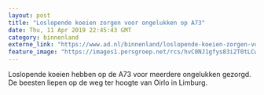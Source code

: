 ```yaml
---
layout: post
title: "Loslopende koeien zorgen voor ongelukken op A73"
date: Thu, 11 Apr 2019 22:45:43 GMT
category: binnenland
externe_link: "https://www.ad.nl/binnenland/loslopende-koeien-zorgen-voor-ongelukken-op-a73~ae25516c/"
feature_image: "https://images1.persgroep.net/rcs/hvC0NJ1gfys83i2T0tLCwpFlWbI/diocontent/145344581/_fitwidth/400/?appId=21791a8992982cd8da851550a453bd7f&quality=0.7"
---
```


Loslopende koeien hebben op de A73 voor meerdere ongelukken gezorgd. De beesten liepen op de weg ter hoogte van Oirlo in Limburg.
